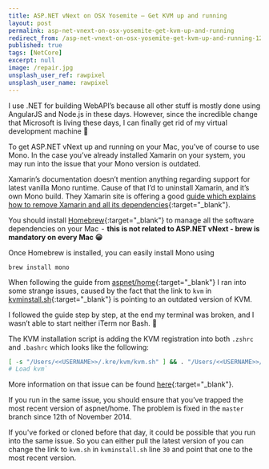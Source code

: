 ```yaml
---
title: ASP.NET vNext on OSX Yosemite — Get KVM up and running
layout: post
permalink: asp-net-vnext-on-osx-yosemite-get-kvm-up-and-running
redirect_from: /asp-net-vnext-on-osx-yosemite-get-kvm-up-and-running-12ec7f774d7
published: true
tags: [NetCore]
excerpt: null
image: /repair.jpg
unsplash_user_ref: rawpixel
unsplash_user_name: rawpixel
---
```


I use .NET for building WebAPI’s because all other stuff is mostly done using AngularJS and Node.js in these days. However, since the incredible change that Microsoft is living these days, I can finally get rid of my virtual development machine 🙂

To get ASP.NET vNext up and running on your Mac, you’ve of course to use Mono. In the case you’ve already installed Xamarin on your system, you may run into the issue that your Mono version is outdated.

Xamarin’s documentation doesn’t mention anything regarding support for latest vanilla Mono runtime. Cause of that I’d to uninstall Xamarin, and it’s own Mono build. They Xamarin site is offering a good [guide which explains how to remove Xamarin and all its dependencies](http://developer.xamarin.com/guides/cross-platform/getting_started/installation/uninstalling_xamarin/){:target="_blank"}.

You should install [Homebrew](http://brew.sh/){:target="_blank"} to manage all the software dependencies on your Mac  -  **this is not related to ASP.NET vNext - brew is mandatory on every Mac 😀**

Once Homebrew is installed, you can easily install Mono using

`brew install mono`

When following the guide from [aspnet/home](https://github.com/aspnet/home){:target="_blank"} I ran into some strange issues, caused by the fact that the link to `kvm` in [kvminstall.sh](https://github.com/aspnet/Home/blob/master/kvminstall.sh){:target="_blank"} is pointing to an outdated version of KVM.

I followed the guide step by step, at the end my terminal was broken, and I wasn’t able to start neither iTerm nor Bash. 🙁

The KVM installation script is adding the KVM registration into both `.zshrc` and `.bashrc` which looks like the following:

```bash
[ -s "/Users/<<USERNAME>>/.kre/kvm/kvm.sh" ] && . "/Users/<<USERNAME>>/.kre/kvm/kvm.sh" 
# Load kvm`
```

More information on that issue can be found [here](https://github.com/aspnet/kvm/issues/83){:target="_blank"}.

If you run in the same issue, you should ensure that you’ve trapped the most recent version of aspnet/home. The problem is fixed in the `master` branch since 12th of November 2014.

If you've forked or cloned before that day, it could be possible that you run into the same issue. So you can either pull the latest version of you can change the link to `kvm.sh` in `kvminstall.sh` line `30` and point that one to the most recent version.


